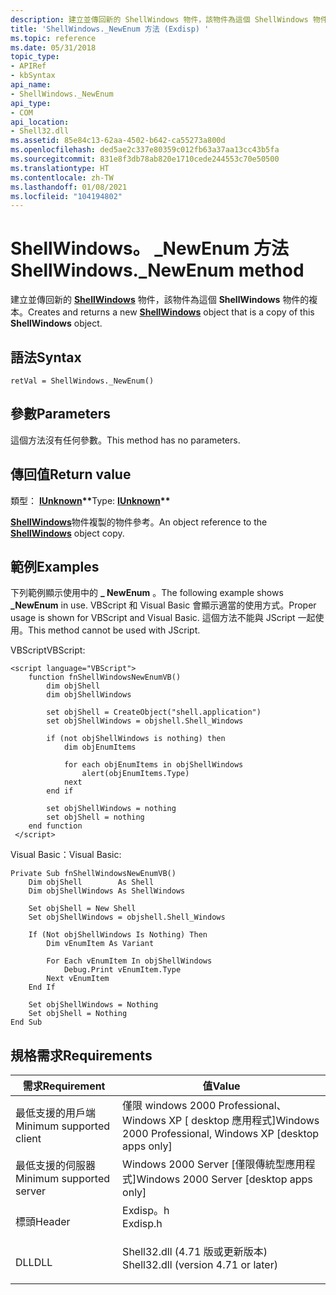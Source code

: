 ```yaml
---
description: 建立並傳回新的 ShellWindows 物件，該物件為這個 ShellWindows 物件的複本。
title: 'ShellWindows._NewEnum 方法 (Exdisp) '
ms.topic: reference
ms.date: 05/31/2018
topic_type:
- APIRef
- kbSyntax
api_name:
- ShellWindows._NewEnum
api_type:
- COM
api_location:
- Shell32.dll
ms.assetid: 85e84c13-62aa-4502-b642-ca55273a800d
ms.openlocfilehash: ded5ae2c337e80359c012fb63a37aa13cc43b5fa
ms.sourcegitcommit: 831e8f3db78ab820e1710cede244553c70e50500
ms.translationtype: HT
ms.contentlocale: zh-TW
ms.lasthandoff: 01/08/2021
ms.locfileid: "104194802"
---
```

# <a name="shellwindows_newenum-method"></a><span data-ttu-id="38096-103">ShellWindows。 \_NewEnum 方法</span><span class="sxs-lookup"><span data-stu-id="38096-103">ShellWindows.\_NewEnum method</span></span>

<span data-ttu-id="38096-104">建立並傳回新的 [**ShellWindows**](shellwindows.md) 物件，該物件為這個 **ShellWindows** 物件的複本。</span><span class="sxs-lookup"><span data-stu-id="38096-104">Creates and returns a new [**ShellWindows**](shellwindows.md) object that is a copy of this **ShellWindows** object.</span></span>

## <a name="syntax"></a><span data-ttu-id="38096-105">語法</span><span class="sxs-lookup"><span data-stu-id="38096-105">Syntax</span></span>


```JScript
retVal = ShellWindows._NewEnum()
```



## <a name="parameters"></a><span data-ttu-id="38096-106">參數</span><span class="sxs-lookup"><span data-stu-id="38096-106">Parameters</span></span>

<span data-ttu-id="38096-107">這個方法沒有任何參數。</span><span class="sxs-lookup"><span data-stu-id="38096-107">This method has no parameters.</span></span>

## <a name="return-value"></a><span data-ttu-id="38096-108">傳回值</span><span class="sxs-lookup"><span data-stu-id="38096-108">Return value</span></span>

<span data-ttu-id="38096-109">類型： **[ **IUnknown**](/windows/win32/api/unknwn/nn-unknwn-iunknown)\*\***</span><span class="sxs-lookup"><span data-stu-id="38096-109">Type: **[**IUnknown**](/windows/win32/api/unknwn/nn-unknwn-iunknown)\*\***</span></span>

<span data-ttu-id="38096-110">[**ShellWindows**](shellwindows.md)物件複製的物件參考。</span><span class="sxs-lookup"><span data-stu-id="38096-110">An object reference to the [**ShellWindows**](shellwindows.md) object copy.</span></span>

## <a name="examples"></a><span data-ttu-id="38096-111">範例</span><span class="sxs-lookup"><span data-stu-id="38096-111">Examples</span></span>

<span data-ttu-id="38096-112">下列範例顯示使用中的 **\_ NewEnum** 。</span><span class="sxs-lookup"><span data-stu-id="38096-112">The following example shows **\_NewEnum** in use.</span></span> <span data-ttu-id="38096-113">VBScript 和 Visual Basic 會顯示適當的使用方式。</span><span class="sxs-lookup"><span data-stu-id="38096-113">Proper usage is shown for VBScript and Visual Basic.</span></span> <span data-ttu-id="38096-114">這個方法不能與 JScript 一起使用。</span><span class="sxs-lookup"><span data-stu-id="38096-114">This method cannot be used with JScript.</span></span>

<span data-ttu-id="38096-115">VBScript</span><span class="sxs-lookup"><span data-stu-id="38096-115">VBScript:</span></span>


```VB
<script language="VBScript">
    function fnShellWindowsNewEnumVB()
        dim objShell
        dim objShellWindows
        
        set objShell = CreateObject("shell.application")
        set objShellWindows = objshell.Shell_Windows

        if (not objShellWindows is nothing) then
            dim objEnumItems
            
            for each objEnumItems in objShellWindows
                alert(objEnumItems.Type)
            next
        end if

        set objShellWindows = nothing
        set objShell = nothing
    end function
 </script>
```



<span data-ttu-id="38096-116">Visual Basic：</span><span class="sxs-lookup"><span data-stu-id="38096-116">Visual Basic:</span></span>


```VB
Private Sub fnShellWindowsNewEnumVB()
    Dim objShell        As Shell
    Dim objShellWindows As ShellWindows
    
    Set objShell = New Shell
    Set objShellWindows = objshell.Shell_Windows

    If (Not objShellWindows Is Nothing) Then
        Dim vEnumItem As Variant
        
        For Each vEnumItem In objShellWindows
            Debug.Print vEnumItem.Type
        Next vEnumItem
    End If

    Set objShellWindows = Nothing
    Set objShell = Nothing
End Sub
```



## <a name="requirements"></a><span data-ttu-id="38096-117">規格需求</span><span class="sxs-lookup"><span data-stu-id="38096-117">Requirements</span></span>



| <span data-ttu-id="38096-118">需求</span><span class="sxs-lookup"><span data-stu-id="38096-118">Requirement</span></span> | <span data-ttu-id="38096-119">值</span><span class="sxs-lookup"><span data-stu-id="38096-119">Value</span></span> |
|-------------------------------------|----------------------------------------------------------------------------------------------------------------|
| <span data-ttu-id="38096-120">最低支援的用戶端</span><span class="sxs-lookup"><span data-stu-id="38096-120">Minimum supported client</span></span><br/> | <span data-ttu-id="38096-121">僅限 windows 2000 Professional、Windows XP \[ desktop 應用程式\]</span><span class="sxs-lookup"><span data-stu-id="38096-121">Windows 2000 Professional, Windows XP \[desktop apps only\]</span></span><br/>                                         |
| <span data-ttu-id="38096-122">最低支援的伺服器</span><span class="sxs-lookup"><span data-stu-id="38096-122">Minimum supported server</span></span><br/> | <span data-ttu-id="38096-123">Windows 2000 Server \[僅限傳統型應用程式\]</span><span class="sxs-lookup"><span data-stu-id="38096-123">Windows 2000 Server \[desktop apps only\]</span></span><br/>                                                           |
| <span data-ttu-id="38096-124">標頭</span><span class="sxs-lookup"><span data-stu-id="38096-124">Header</span></span><br/>                   | <dl> <span data-ttu-id="38096-125"><dt>Exdisp。h</dt></span><span class="sxs-lookup"><span data-stu-id="38096-125"><dt>Exdisp.h</dt></span></span> </dl>                            |
| <span data-ttu-id="38096-126">DLL</span><span class="sxs-lookup"><span data-stu-id="38096-126">DLL</span></span><br/>                      | <dl> <span data-ttu-id="38096-127"><dt>Shell32.dll (4.71 版或更新版本) </dt></span><span class="sxs-lookup"><span data-stu-id="38096-127"><dt>Shell32.dll (version 4.71 or later)</dt></span></span> </dl> |



 

 
